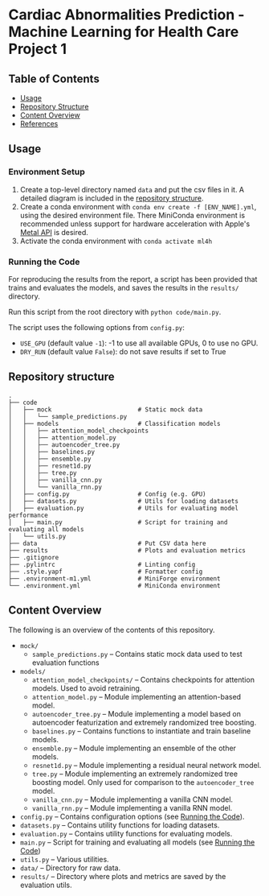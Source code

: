 # Cardiac Abnormalities Prediction - Machine Learning for Health Care Project 1

## Table of Contents

- [Usage](#usage)
- [Repository Structure](#repository-structure)
- [Content Overview](#content-overview)
- [References](#references)

## Usage

### Environment Setup

1. Create a top-level directory named `data` and put the csv files in it. A detailed diagram is included in the [repository structure](#repository-structure).
1. Create a conda environment with `conda env create -f [ENV_NAME].yml`, using the desired environment file. There MiniConda environment is recommended unless support for hardware acceleration with Apple's [Metal API](https://developer.apple.com/metal/) is desired.
1. Activate the conda environment with `conda activate ml4h`

### Running the Code
For reproducing the results from the report, a script has been provided that trains and evaluates the models, and saves the results in the `results/` directory.

Run this script from the root directory with `python code/main.py`. 

The script uses the following options from `config.py`:
- `USE_GPU` (default value `-1`): -1 to use all available GPUs, 0 to use no GPU.
- `DRY_RUN` (default value `False`): do not save results if set to True

## Repository structure

    .
    ├── code                                
    │   ├── mock                        # Static mock data
    │   │   └── sample_predictions.py
    │   ├── models                      # Classification models
    │   │   ├── attention_model_checkpoints
    │   │   ├── attention_model.py
    │   │   ├── autoencoder_tree.py
    │   │   ├── baselines.py
    │   │   ├── ensemble.py
    │   │   ├── resnet1d.py
    │   │   ├── tree.py
    │   │   ├── vanilla_cnn.py
    │   │   └── vanilla_rnn.py
    │   ├── config.py                   # Config (e.g. GPU)
    │   ├── datasets.py                 # Utils for loading datasets
    │   ├── evaluation.py               # Utils for evaluating model performance
    │   ├── main.py                     # Script for training and evaluating all models
    │   └── utils.py
    ├── data                            # Put CSV data here
    ├── results                         # Plots and evaluation metrics
    ├── .gitignore
    ├── .pylintrc                       # Linting config
    ├── .style.yapf                     # Formatter config
    ├── .environment-m1.yml             # MiniForge environment
    └── .environment.yml                # MiniConda environment

## Content Overview
The following is an overview of the contents of this repository.

- `mock/`
    - `sample_predictions.py` – Contains static mock data used to test evaluation functions
- `models/`
    - `attention_model_checkpoints/` – Contains checkpoints for attention models. Used to avoid retraining.
    - `attention_model.py` – Module implementing an attention-based model. 
    - `autoencoder_tree.py` – Module implementing a model based on autoencoder featurization and extremely randomized tree boosting.
    - `baselines.py` – Contains functions to instantiate and train baseline models.
    - `ensemble.py` – Module implementing an ensemble of the other models.
    - `resnet1d.py` – Module implementing a residual neural network model.
    - `tree.py` – Module implementing an extremely randomized tree boosting model. Only used for comparison to the `autoencoder_tree` model.
    - `vanilla_cnn.py` – Module implementing a vanilla CNN model.
    - `vanilla_rnn.py` – Module implementing a vanilla RNN model.
- `config.py` – Contains configuration options (see [Running the Code](#running-the-code)).
- `datasets.py` – Contains utility functions for loading datasets.
- `evaluation.py` – Contains utility functions for evaluating models.
- `main.py` – Script for training and evaluating all models (see [Running the Code](#running-the-code))
- `utils.py` – Various utilities.
- `data/` – Directory for raw data.
- `results/` – Directory where plots and metrics are saved by the evaluation utils.

